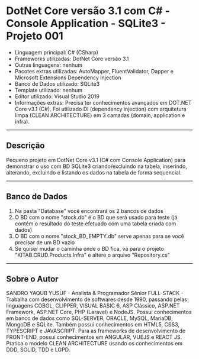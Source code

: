 # DotNet Core versão 3.1 com C# - Console Application - SQLite3 - Projeto 001

* Linguagem principal: C# (CSharp)
* Frameworks utilizadas: DotNet Core versão 3.1
* Outras linguagens: nenhum
* Pacotes extras utilizadas: AutoMapper, FluentValidator, Dapper e Microsoft Extensions Dependency Injection
* Banco de Dados utilizado: SQLite3
* Template utilizado: nenhum
* Editor utilizado: Visual Studio 2019
* Informações extras: Precisa ter conhecimentos avançados em DOT.NET Core v3.1 (C#). Foi utilizado DI (dependency injection) com arquitetura limpa (CLEAN ARCHITECTURE) em 3 camadas (domain, application e infra).

----

## Descrição

Pequeno projeto em DotNet Core v3.1 (C# com Console Application) para demonstrar o uso com BD SQLite3 criando/excluindo na tabela, inserindo, alterando, excluindo e listando os dados na tabela de forma sequencial.

----

## Banco de Dados

1. Na pasta "Database" você encontrará os 2 bancos de dados
2. O BD com o nome "stock.db" é o BD que será usado para teste (já contém o resultado do teste efetuado com uma tabela criada com dados)
3. O BD com o nome "stock_BD_EMPTY.db" serve apenas para se você precisar de um BD vazio
4. Se quiser mudar o caminha onde o BD fica, vá para o projeto "KITAB.CRUD.Products.Infra" e altere o arquivo "Repository.cs"

----

## Sobre o Autor

SANDRO YAQUB YUSUF - Analista & Programador Sênior FULL-STACK - Trabalha com desenvolvimento de softwares desde 1990, passando pelas linguagens COBOL, CLIPPER, VISUAL BASIC 6, ASP Clássico, ASP.NET Framework, ASP.NET Core, PHP (Laravel) e NodeJS. Possui conhecimentos em banco de dados como SQL-SERVER, ORACLE, MySQL, MariaDB, MongoDB e SQLite. Também possui conhecimentos em HTML5, CSS3, TYPESCRIPT e JAVASCRIPT. Para as frameworks de desenvolvimento de FRONT-END, possui conhecimentos em ANGULAR, VUEJS e REACT JS. Pratica o modelo CLEAN ARCHITECTURE usando os conhecimentos em DDD, SOLID, TDD e LGPD.
